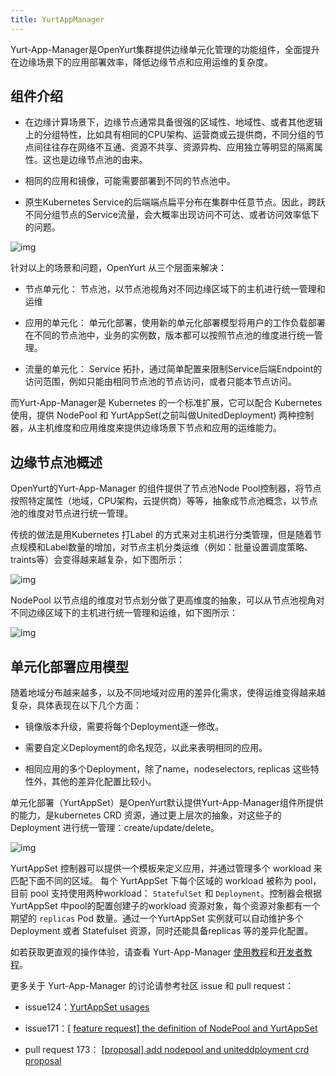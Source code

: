 ```yaml
---
title: YurtAppManager
---
```




Yurt-App-Manager是OpenYurt集群提供边缘单元化管理的功能组件，全面提升在边缘场景下的应用部署效率，降低边缘节点和应用运维的复杂度。



## 组件介绍

- 在边缘计算场景下，边缘节点通常具备很强的区域性、地域性、或者其他逻辑上的分组特性，比如具有相同的CPU架构、运营商或云提供商，不同分组的节点间往往存在网络不互通、资源不共享、资源异构、应用独立等明显的隔离属性。这也是边缘节点池的由来。
- 相同的应用和镜像，可能需要部署到不同的节点池中。

- 原生Kubernetes Service的后端端点扁平分布在集群中任意节点。因此，跨跃不同分组节点的Service流量，会大概率出现访问不可达、或者访问效率低下的问题。

![img](https://intranetproxy.alipay.com/skylark/lark/0/2022/png/31456432/1641890786820-8723fed9-f3fd-43a9-b165-99fb367bb6a3.png)





针对以上的场景和问题，OpenYurt 从三个层面来解决：

- 节点单元化： 节点池，以节点池视角对不同边缘区域下的主机进行统一管理和运维
- 应用的单元化： 单元化部署，使用新的单元化部署模型将用户的工作负载部署在不同的节点池中，业务的实例数，版本都可以按照节点池的维度进行统一管理。

- 流量的单元化： Service 拓扑，通过简单配置来限制Service后端Endpoint的访问范围，例如只能由相同节点池的节点访问，或者只能本节点访问。

而Yurt-App-Manager是 Kubernetes 的一个标准扩展，它可以配合 Kubernetes 使用，提供 NodePool 和 YurtAppSet(之前叫做UnitedDeployment) 两种控制器，从主机维度和应用维度来提供边缘场景下节点和应用的运维能力。

## 边缘节点池概述

OpenYurt的Yurt-App-Manager 的组件提供了节点池Node Pool控制器，将节点按照特定属性（地域，CPU架构，云提供商）等等，抽象成节点池概念，以节点池的维度对节点进行统一管理。

传统的做法是用Kubernetes 打Label 的方式来对主机进行分类管理，但是随着节点规模和Label数量的增加，对节点主机分类运维（例如：批量设置调度策略、traints等）会变得越来越复杂，如下图所示：

![img](https://intranetproxy.alipay.com/skylark/lark/0/2022/png/31456432/1641821636032-47106886-a026-484b-b867-ef74ce9e93b6.png)

NodePool 以节点组的维度对节点划分做了更高维度的抽象，可以从节点池视角对不同边缘区域下的主机进行统一管理和运维，如下图所示：



![img](https://intranetproxy.alipay.com/skylark/lark/0/2022/png/31456432/1641822057755-c50eecec-4ae9-4f35-a86f-1fbfe48498af.png)





## 单元化部署应用模型

随着地域分布越来越多，以及不同地域对应用的差异化需求，使得运维变得越来越复杂，具体表现在以下几个方面：

- 镜像版本升级，需要将每个Deployment逐一修改。
- 需要自定义Deployment的命名规范，以此来表明相同的应用。

- 相同应用的多个Deployment，除了name，nodeselectors, replicas 这些特性外，其他的差异化配置比较小。

单元化部署（YurtAppSet）是OpenYurt默认提供Yurt-App-Manager组件所提供的能力，是kubernetes CRD 资源，通过更上层次的抽象，对这些子的Deployment 进行统一管理：create/update/delete。



![img](https://intranetproxy.alipay.com/skylark/lark/0/2022/png/31456432/1641823282158-8e00965d-e17e-4a79-912c-01589f98217e.png)

YurtAppSet 控制器可以提供一个模板来定义应用，并通过管理多个 workload 来匹配下面不同的区域。 每个 YurtAppSet 下每个区域的 workload 被称为 pool， 目前 pool 支持使用两种workload： `StatefulSet` 和 `Deployment`。控制器会根据 YurtAppSet 中pool的配置创建子的workload 资源对象，每个资源对象都有一个期望的 `replicas` Pod 数量。通过一个YurtAppSet 实例就可以自动维护多个 Deployment 或者 Statefulset 资源，同时还能具备replicas 等的差异化配置。







如若获取更直观的操作体验，请查看 Yurt-App-Manager [使用教程](https://link.zhihu.com/?target=https%3A//github.com/alibaba/openyurt/blob/master/docs/tutorial/yurt-app-manager.md)和[开发者教程](https://link.zhihu.com/?target=https%3A//github.com/alibaba/openyurt/blob/master/docs/tutorial/yurt-app-manager-dev.md)。



更多关于 Yurt-App-Manager 的讨论请参考社区 issue 和 pull request：

- issue124：[YurtAppSet usages]( https://github.com/openyurtio/openyurt/issues/124)
- issue171：[ [feature request\] the definition of NodePool and YurtAppSet](https://github.com/openyurtio/openyurt/issues/171)

- pull request 173： [[proposal\] add nodepool and uniteddployment crd proposal](https://link.zhihu.com/?target=https%3A//github.com/alibaba/openyurt/pull/173)



